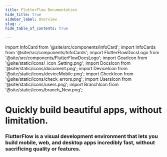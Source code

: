 ```yaml
---
title: FlutterFlow Documentation
hide_title: true
sidebar_label: Overview
slug: /
hide_table_of_contents: true

---
```


import InfoCard from '@site/src/components/InfoCard';
import InfoCards from '@site/src/components/InfoCards';
import FlutterFlowDocsLogo from '@site/src/components/FlutterFlowDocsLogo';
import GearIcon from '@site/static/icons/_icon_Setting.png';
import DocsIcon from '@site/static/icons/document.png';
import DeviceIcon from '@site/static/icons/deviceMobile.png';
import CheckIcon from '@site/static/icons/check_errors.png';
import UsersIcon from '@site/static/icons/users.png';
import BranchIcon from '@site/static/icons/branch_New.png';


<FlutterFlowDocsLogo />


# Quickly build beautiful apps, without limitation.
### FlutterFlow is a visual development environment that lets you build mobile, web, and desktop apps incredibly fast, without sacrificing quality or features. 

<InfoCards>
    <InfoCard icon={GearIcon} title="Before You Begin" description="Ensure you meet system requirements and grasp technical concepts for smooth building in FlutterFlow." />
    <InfoCard icon={DocsIcon}  title="Explore FlutterFlow" description="Dive into the building blocks of the platform: projects, widgets, functions and more." />
    <InfoCard icon={DeviceIcon}  title="Start Building" description="Jump right into a quick start on how to build a simple app." />
    <InfoCard icon={CheckIcon}  title="Troubleshooting Guides" description=" Solutions and tips to solve common FlutterFlow development hurdles." />
    <InfoCard icon={UsersIcon}  title="Community Forum" description="Join discussions, ask questions, and share insights with the FlutterFlow community." />
    <InfoCard icon={BranchIcon}  title="What's New in FlutterFlow" description="Updates, features, and the latest enhancements in FlutterFlow." />
</InfoCards>

